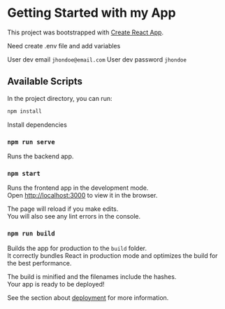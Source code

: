 # Getting Started with my App

This project was bootstrapped with [Create React App](https://github.com/facebook/create-react-app).

Need create .env file and add variables

User dev email ```jhondoe@email.com```
User dev password ``jhondoe``

## Available Scripts

In the project directory, you can run:

```bash
npm install
```

Install dependencies

### `npm run serve`

Runs the backend app.


### `npm start`

Runs the frontend app in the development mode.\
Open [http://localhost:3000](http://localhost:3000) to view it in the browser.

The page will reload if you make edits.\
You will also see any lint errors in the console.

### `npm run build`

Builds the app for production to the `build` folder.\
It correctly bundles React in production mode and optimizes the build for the best performance.

The build is minified and the filenames include the hashes.\
Your app is ready to be deployed!

See the section about [deployment](https://facebook.github.io/create-react-app/docs/deployment) for more information.
